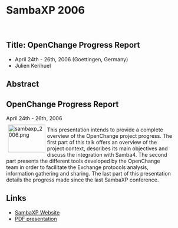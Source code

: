 # SambaXP 2006 #

<p>&nbsp;</p>

## Title: OpenChange Progress Report ##

- April 24th - 26th, 2006 (Goettingen, Germany)
- Julien Kerihuel
 

## Abstract ##

<div class="news" style="width:90%;">
<h2>OpenChange Progress Report</h2>
<div class="date">April 24th - 26th, 2006</div>

<img width="101" height="75" border="0"
src="/images/conferences/sambaxp_2006.png" alt="sambaxp_2006.png"
style="border: 0pt none; margin: -5px 5px 5px; float: left;" /> 

This presentation intends to provide a complete overview of the
OpenChange project progress. The first part of this talk offers an
overview of the project context, describes its main objectives and
discuss the integration with Samba4. The second part presents the
different tools developed by the OpenChange team in order to
facilitate the Exchange protocols analysis, information gathering and
sharing. The last part of this presentation details the progress made
since the last SambaXP conference.

</div>

## Links ##

- [SambaXP Website](http://www.sambaxp.org)
- [PDF presentation](/files/sambaxp_2006_openchange_progress_report.pdf)